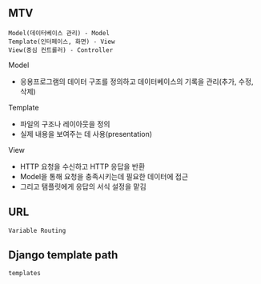 ## MTV

```
Model(데이터베이스 관리) - Model
Template(인터페이스, 화면) - View
View(중심 컨트롤러) - Controller
```

Model

- 응용프로그램의 데이터 구조를 정의하고 데이터베이스의 기록을 관리(추가, 수정, 삭제)

Template

- 파일의 구조나 레이아웃을 정의
- 실제 내용을 보여주는 데 사용(presentation)

View

- HTTP 요청을 수신하고 HTTP 응답을 반환
- Model을 통해 요청을 충족시키는데 필요한 데이터에 접근
- 그리고 탬플릿에게 응답의 서식 설정을 맡김

## URL

`Variable Routing`

## Django template path

`templates`

